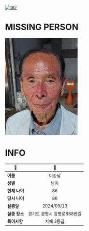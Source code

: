 [![182](https://img.shields.io/badge/%EC%8B%A4%EC%A2%85%EC%8B%A0%EA%B3%A0%EB%8A%94%20%EA%B5%AD%EB%B2%88%EC%97%86%EC%9D%B4-182-blue)](http://safe182.go.kr/index.do)

# MISSING PERSON

<img src="./missing_person.jpg">

# INFO

|🔑|💎|
|--|:--:|
|**이름**|이종달|
|**성별**|남자|
|**현재 나이**|86|
|**당시 나이**|86|
|**실종일**|2024/09/13|
|**실종 장소**|경기도 광명시 광명로888번길 |
|**특이사항**|치매 3등급|
